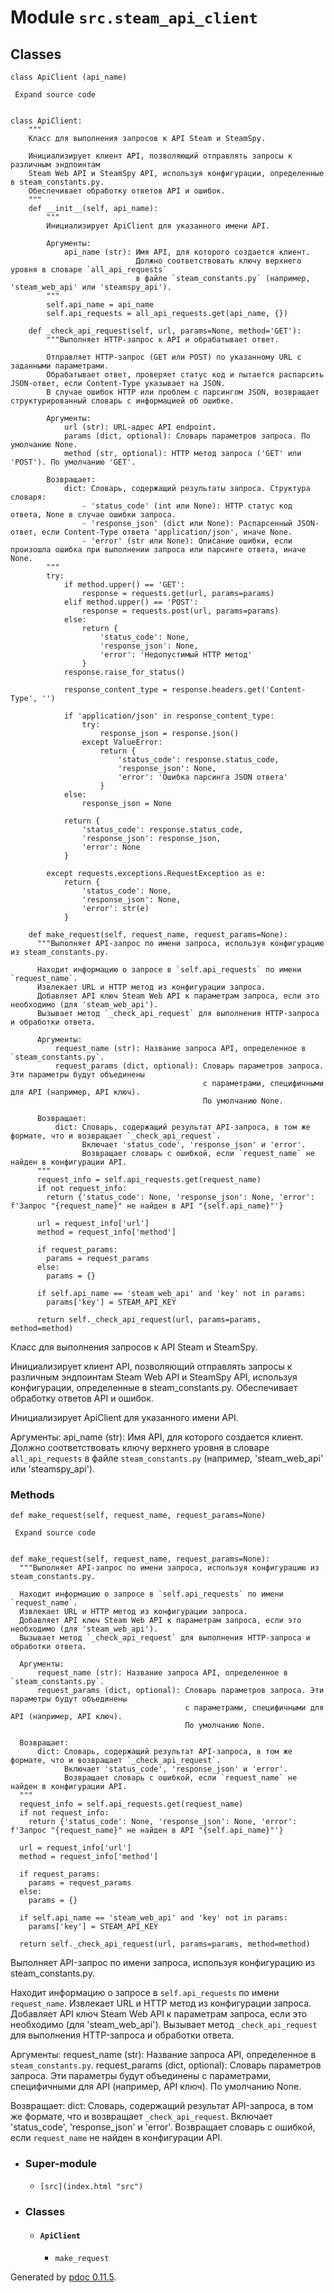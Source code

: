 # Module `src.steam_api_client`

## Classes

` class ApiClient (api_name) `

     Expand source code
    
    
    class ApiClient:
        """
        Класс для выполнения запросов к API Steam и SteamSpy.
    
        Инициализирует клиент API, позволяющий отправлять запросы к различным эндпоинтам
        Steam Web API и SteamSpy API, используя конфигурации, определенные в steam_constants.py.
        Обеспечивает обработку ответов API и ошибок.
        """
        def __init__(self, api_name):
            """
            Инициализирует ApiClient для указанного имени API.
    
            Аргументы:
                api_name (str): Имя API, для которого создается клиент.
                                Должно соответствовать ключу верхнего уровня в словаре `all_api_requests`
                                в файле `steam_constants.py` (например, 'steam_web_api' или 'steamspy_api').
            """
            self.api_name = api_name
            self.api_requests = all_api_requests.get(api_name, {})
    
        def _check_api_request(self, url, params=None, method='GET'):
            """Выполняет HTTP-запрос к API и обрабатывает ответ.
    
            Отправляет HTTP-запрос (GET или POST) по указанному URL с заданными параметрами.
            Обрабатывает ответ, проверяет статус код и пытается распарсить JSON-ответ, если Content-Type указывает на JSON.
            В случае ошибок HTTP или проблем с парсингом JSON, возвращает структурированный словарь с информацией об ошибке.
    
            Аргументы:
                url (str): URL-адрес API endpoint.
                params (dict, optional): Словарь параметров запроса. По умолчанию None.
                method (str, optional): HTTP метод запроса ('GET' или 'POST'). По умолчанию 'GET'.
    
            Возвращает:
                dict: Словарь, содержащий результаты запроса. Структура словаря:
                    - 'status_code' (int или None): HTTP статус код ответа, None в случае ошибки запроса.
                    - 'response_json' (dict или None): Распарсенный JSON-ответ, если Content-Type ответа 'application/json', иначе None.
                    - 'error' (str или None): Описание ошибки, если произошла ошибка при выполнении запроса или парсинге ответа, иначе None.
            """
            try:
                if method.upper() == 'GET':
                    response = requests.get(url, params=params)
                elif method.upper() == 'POST':
                    response = requests.post(url, params=params)
                else:
                    return {
                        'status_code': None,
                        'response_json': None,
                        'error': 'Недопустимый HTTP метод'
                    }
                response.raise_for_status()
    
                response_content_type = response.headers.get('Content-Type', '')
    
                if 'application/json' in response_content_type:
                    try:
                        response_json = response.json()
                    except ValueError:
                        return {
                            'status_code': response.status_code,
                            'response_json': None,
                            'error': 'Ошибка парсинга JSON ответа'
                        }
                else:
                    response_json = None
    
                return {
                    'status_code': response.status_code,
                    'response_json': response_json,
                    'error': None
                }
    
            except requests.exceptions.RequestException as e:
                return {
                    'status_code': None,
                    'response_json': None,
                    'error': str(e)
                }
    
        def make_request(self, request_name, request_params=None):
          """Выполняет API-запрос по имени запроса, используя конфигурацию из steam_constants.py.
    
          Находит информацию о запросе в `self.api_requests` по имени `request_name`.
          Извлекает URL и HTTP метод из конфигурации запроса.
          Добавляет API ключ Steam Web API к параметрам запроса, если это необходимо (для 'steam_web_api').
          Вызывает метод `_check_api_request` для выполнения HTTP-запроса и обработки ответа.
    
          Аргументы:
              request_name (str): Название запроса API, определенное в `steam_constants.py`.
              request_params (dict, optional): Словарь параметров запроса. Эти параметры будут объединены
                                               с параметрами, специфичными для API (например, API ключ).
                                               По умолчанию None.
    
          Возвращает:
              dict: Словарь, содержащий результат API-запроса, в том же формате, что и возвращает `_check_api_request`.
                    Включает 'status_code', 'response_json' и 'error'.
                    Возвращает словарь с ошибкой, если `request_name` не найден в конфигурации API.
          """
          request_info = self.api_requests.get(request_name)
          if not request_info:
            return {'status_code': None, 'response_json': None, 'error': f'Запрос "{request_name}" не найден в API "{self.api_name}"'}
    
          url = request_info['url']
          method = request_info['method']
    
          if request_params:
            params = request_params
          else:
            params = {}
    
          if self.api_name == 'steam_web_api' and 'key' not in params:
            params['key'] = STEAM_API_KEY
    
          return self._check_api_request(url, params=params, method=method)

Класс для выполнения запросов к API Steam и SteamSpy.

Инициализирует клиент API, позволяющий отправлять запросы к различным
эндпоинтам Steam Web API и SteamSpy API, используя конфигурации, определенные
в steam_constants.py. Обеспечивает обработку ответов API и ошибок.

Инициализирует ApiClient для указанного имени API.

Аргументы: api_name (str): Имя API, для которого создается клиент. Должно
соответствовать ключу верхнего уровня в словаре `all_api_requests` в файле
`steam_constants.py` (например, 'steam_web_api' или 'steamspy_api').

### Methods

` def make_request(self, request_name, request_params=None) `

     Expand source code
    
    
    def make_request(self, request_name, request_params=None):
      """Выполняет API-запрос по имени запроса, используя конфигурацию из steam_constants.py.
    
      Находит информацию о запросе в `self.api_requests` по имени `request_name`.
      Извлекает URL и HTTP метод из конфигурации запроса.
      Добавляет API ключ Steam Web API к параметрам запроса, если это необходимо (для 'steam_web_api').
      Вызывает метод `_check_api_request` для выполнения HTTP-запроса и обработки ответа.
    
      Аргументы:
          request_name (str): Название запроса API, определенное в `steam_constants.py`.
          request_params (dict, optional): Словарь параметров запроса. Эти параметры будут объединены
                                           с параметрами, специфичными для API (например, API ключ).
                                           По умолчанию None.
    
      Возвращает:
          dict: Словарь, содержащий результат API-запроса, в том же формате, что и возвращает `_check_api_request`.
                Включает 'status_code', 'response_json' и 'error'.
                Возвращает словарь с ошибкой, если `request_name` не найден в конфигурации API.
      """
      request_info = self.api_requests.get(request_name)
      if not request_info:
        return {'status_code': None, 'response_json': None, 'error': f'Запрос "{request_name}" не найден в API "{self.api_name}"'}
    
      url = request_info['url']
      method = request_info['method']
    
      if request_params:
        params = request_params
      else:
        params = {}
    
      if self.api_name == 'steam_web_api' and 'key' not in params:
        params['key'] = STEAM_API_KEY
    
      return self._check_api_request(url, params=params, method=method)

Выполняет API-запрос по имени запроса, используя конфигурацию из
steam_constants.py.

Находит информацию о запросе в `self.api_requests` по имени `request_name`.
Извлекает URL и HTTP метод из конфигурации запроса. Добавляет API ключ Steam
Web API к параметрам запроса, если это необходимо (для 'steam_web_api').
Вызывает метод `_check_api_request` для выполнения HTTP-запроса и обработки
ответа.

Аргументы: request_name (str): Название запроса API, определенное в
`steam_constants.py`. request_params (dict, optional): Словарь параметров
запроса. Эти параметры будут объединены с параметрами, специфичными для API
(например, API ключ). По умолчанию None.

Возвращает: dict: Словарь, содержащий результат API-запроса, в том же формате,
что и возвращает `_check_api_request`. Включает 'status_code', 'response_json'
и 'error'. Возвращает словарь с ошибкой, если `request_name` не найден в
конфигурации API.

  * ### Super-module

    * `[src](index.html "src")`
  * ### Classes

    * #### `ApiClient`

      * `make_request`

Generated by [pdoc 0.11.5](https://pdoc3.github.io/pdoc "pdoc: Python API
documentation generator").

